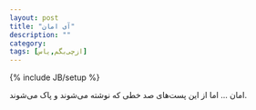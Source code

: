 ```yaml
---
layout: post
title: "آی امان"
description: ""
category: 
tags: [از‌چی‌بگم,یاس]
---
```

{% include JB/setup %}

امان ... اما از این پست‌های صد خطی که نوشته می‌شوند و پاک می‌شوند.
